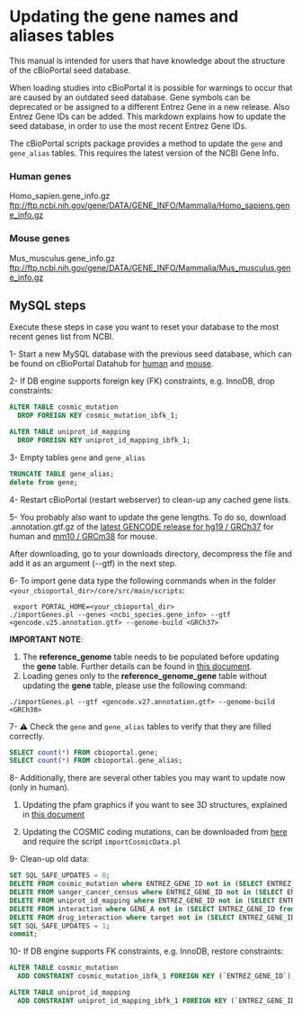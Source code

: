 # Updating the gene names and aliases tables
This manual is intended for users that have knowledge about the structure of the cBioPortal seed database.

When loading studies into cBioPortal it is possible for warnings to occur that are caused by an outdated seed database. Gene symbols can be deprecated or be assigned to a different Entrez Gene in a new release. Also Entrez Gene IDs can be added. This markdown explains how to update the seed database, in order to use the most recent Entrez Gene IDs.

The cBioPortal scripts package provides a method to update the `gene` and `gene_alias` tables. This requires the latest version of the NCBI Gene Info.

### Human genes
Homo_sapien.gene_info.gz\
ftp://ftp.ncbi.nih.gov/gene/DATA/GENE_INFO/Mammalia/Homo_sapiens.gene_info.gz

### Mouse genes
Mus_musculus.gene_info.gz\
ftp://ftp.ncbi.nih.gov/gene/DATA/GENE_INFO/Mammalia/Mus_musculus.gene_info.gz

## MySQL steps
Execute these steps in case you want to reset your database to the most recent genes list from NCBI.

1- Start a new MySQL database with the previous seed database, which can be found on cBioPortal Datahub for [human](https://github.com/cBioPortal/datahub/tree/master/seedDB) and [mouse](https://github.com/cBioPortal/datahub/tree/master/seedDB_mouse).

2- If DB engine supports foreign key (FK) constraints, e.g. InnoDB, drop constraints:
```sql
ALTER TABLE cosmic_mutation
  DROP FOREIGN KEY cosmic_mutation_ibfk_1;

ALTER TABLE uniprot_id_mapping
  DROP FOREIGN KEY uniprot_id_mapping_ibfk_1;
```

3- Empty tables `gene` and `gene_alias`
```sql
TRUNCATE TABLE gene_alias;
delete from gene;
```

4- Restart cBioPortal (restart webserver) to clean-up any cached gene lists.

5- You probably also want to update the gene lengths. To do so, download .annotation.gtf.gz of the [latest GENCODE release for hg19 / GRCh37](http://www.gencodegenes.org/releases/26lift37.html) for human and [mm10 / GRCm38](http://www.gencodegenes.org/mouse_releases/current.html) for mouse.

After downloading, go to your downloads directory, decompress the file and add it as an argument (--gtf) in the next step.

6- To import gene data type the following commands when in the folder `<your_cbioportal_dir>/core/src/main/scripts`:
```
 export PORTAL_HOME=<your_cbioportal_dir>
./importGenes.pl --genes <ncbi_species.gene_info> --gtf <gencode.v25.annotation.gtf> --genome-build <GRCh37>
```
**IMPORTANT NOTE**: 
1. The **reference_genome** table needs to be populated before updating the **gene** table. Further details can be found in [this document](import-reference-genome.md). 
2. Loading genes only to the **reference_genome_gene** table without updating the **gene** table, please use the following command:
```
./importGenes.pl --gtf <gencode.v27.annotation.gtf> --genome-build <GRCh38>

```

7- :warning: Check the `gene` and `gene_alias` tables to verify that they are filled correctly.
```sql
SELECT count(*) FROM cbioportal.gene;
SELECT count(*) FROM cbioportal.gene_alias;
```

8- Additionally, there are several other tables you may want to update now (only in human).

1. Updating the pfam graphics if you want to see 3D structures, explained in [this document](Updating-pfam_graphics-table.md)

2. Updating the COSMIC coding mutations, can be downloaded from [here](http://cancer.sanger.ac.uk/cosmic/download) and require the script `importCosmicData.pl`

9- Clean-up old data:
```sql
SET SQL_SAFE_UPDATES = 0;
DELETE FROM cosmic_mutation where ENTREZ_GENE_ID not in (SELECT ENTREZ_GENE_ID from gene);
DELETE FROM sanger_cancer_census where ENTREZ_GENE_ID not in (SELECT ENTREZ_GENE_ID from gene);
DELETE FROM uniprot_id_mapping where ENTREZ_GENE_ID not in (SELECT ENTREZ_GENE_ID from gene);
DELETE FROM interaction where GENE_A not in (SELECT ENTREZ_GENE_ID from gene) or GENE_B not in (SELECT ENTREZ_GENE_ID from gene);
DELETE FROM drug_interaction where target not in (SELECT ENTREZ_GENE_ID from gene);
SET SQL_SAFE_UPDATES = 1;
commit;
```

10- If DB engine supports FK constraints, e.g. InnoDB, restore constraints:
```sql
ALTER TABLE cosmic_mutation
  ADD CONSTRAINT cosmic_mutation_ibfk_1 FOREIGN KEY (`ENTREZ_GENE_ID`) REFERENCES `gene` (`ENTREZ_GENE_ID`);

ALTER TABLE uniprot_id_mapping
  ADD CONSTRAINT uniprot_id_mapping_ibfk_1 FOREIGN KEY (`ENTREZ_GENE_ID`) REFERENCES `gene` (`ENTREZ_GENE_ID`);
```
